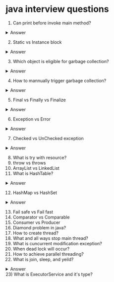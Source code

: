 # java interview questions
1) Can print before invoke main method?
<details>
  <summary>Answer</summary></br>
  Using static block we can print before main and it will be invoked only once when class getting load.</br>
  
  ```
    class HelloWorld {
      static{
          System.out.print("hi ");
      }
      public static void main(String[] args) {
          System.out.print("krishna");
      }
    }
  ```
  
  **Output**
  hi krishna
</details>

2) Static vs Instance block
<details>
  <summary>Answer</summary></br>
  <table>
    <thead>
      <tr>
        <th>Static Block</th>
        <th>Instance Block</th>
      </tr>
    </thead>
    <tbody>
      <tr>
        <td>It will be getting invoked once when class load</td>
        <td>It will be getting invoked each time when create instance of class</td>
      </tr>
      <tr>
        <td>Used for initialize static variable and invoke static methods</td>
        <td>Used for initialize instance variable and instance methods</td>
      </tr>
    </tbody>
  </table>
</details>

3) Which object is eligible for garbage collection?

<details>
<summary>Answer</summary></br>
<ul>
  <li>Reasigning Reference variable</li>
  <li>Nullifying Reference variable</li>
  <li>Ananymous object</li>
  <li>Create Object inside a method</li>
</ul>
</details>

4) How to mannually trigger garbage collection?

<details>
<summary>Answer</summary></br>
System.gc()
</details>

5) Final vs Finally vs Finalize

<details>
  <summary>Answer</summary></br>
  <table>
    <thead>
      <tr>
        <th>Final</th>
        <th>Finally</th>
        <th>Finalize</th>
      </tr>
    </thead>
    <tbody>
      <tr>
        <td>It's a constant. We can use this for variable, method and class.</td>
        <td>It's a block and used for try catch use case. This block will be called always.</td>
        <td>It's a method and it will called when before objected is garbage collected.</td>
      </tr>
    </tbody>
  </table>
</details>

6) Exception vs Error

<details>
  <summary>Answer</summary></br>
  <table>
    <thead>
      <tr>
        <th>Error</th>
        <th>Exception</th>
      </tr>
    </thead>
    <tbody>
      <tr>
        <td>It's occurs due to the lack of system resources.</td>
        <td>It's occurs in compile or run time.</td>
      </tr>
      <tr>
        <td>Ex: OutOfMemoryError, StackOverflowError, etc.</td>
        <td>Ex: Null Pointer Exception(Run time), SQL Exception(Compile time), etc.</td>
      </tr>
    </tbody>
  </table>
</details>

7) Checked vs UnChecked exception

<details>
  <summary>Answer</summary></br>
  <table>
    <thead>
      <tr>
        <th>Checked Exception</th>
        <th>UnChecked Exception</th>
      </tr>
    </thead>
    <tbody>
      <tr>
        <td>It's force to handle exception.</td>
        <td>It's not force to handle exception.</td>
      </tr>
      <tr>
        <td>Ex: SQL Exception, etc.</td>
        <td>Ex: Arithmatic Exception, etc.</td>
      </tr>
    </tbody>
  </table>
</details>

8) What is try with resource?
9) throw vs throws
10) ArrayList vs LinkedList
11) What is HashTable?

<details>
  <summary>Answer</summary></br>
  It's storing data as key pair value and it's syncronized. It won't allow any null key or values.<br>
  <b>Time complexity</b><br>
  Serach: O(1)<br>
  Insertion: O(1)<br>
  Deletion: O(1)<br>
</details>

12) HashMap vs HashSet

<details>
  <summary>Answer</summary></br>
  <table>
    <thead>
      <tr>
        <th>HashMap</th>
        <th>HashSet</th>
      </tr>
    </thead>
    <tbody>
      <tr>
        <td>It's storing data as key pair value and doesn't allow duplicate key but allow duplicate value.</td>
        <td>It's storing data as object and doesn't allow duplicate value.</td>
      </tr>
      <tr>
        <td>It's internally use <b>Array and LinkedList</b> data structure. Array is used to store key pair value and LinkedList is used to store values alone when key is getting duplicate.</td>
        <td>It's internally use HashMap to store elements.</td>
      </tr>
      <tr>
        <td>HashMap is faster than HashSet.</td>
        <td>It's slower than HashMap.</td>
      </tr>
      <tr>
        <td>
          <b>Time complexity</b><br>
          Serach: O(1)<br>
          Insertion: O(1)<br>
          Deletion: O(1)<br>
        </td>
        <td>
          <b>Time complexity</b><br>
          Serach: O(1)<br>
          Insertion: O(1)<br>
          Deletion: O(1)<br>
        </td>
      </tr>
    </tbody>
  </table>
</details>

13) Fail safe vs Fail fast
14) Comparator vs Comparable
15) Consumer vs Producer
16) Diamond problem in java?
17) How to create thread?
18) What and all ways stop main thread?
19) What is cuncurrent modification exception?
20) When dead lock will occur?
21) How to achieve parallel threading?
22) What is join, sleep, and yeild?
<details>
<summary>Answer</summary>

**Join** used for wait one thread until finish another thread. In below example t2 is waiting for t1 until it's complete.<br>
**Sleep** used for just pause current thread until time ends and it's not bother another thread.<br>
**Yeild** It's denoting current thread isn't important and run if any thread equal or higher priority with runnable state than current thread, otherwise continue current thread. <br>
  
  ```
   import java.util.*;

    public class Practice {
        public static void main(String[] args) throws Exception {
            // Parallel threading
            //Thread 1
            Thread t1 = new Thread() {
                public void run(){
                    for(int i=0;i<5;i++){
                            try{
                                System.out.println(Thread.currentThread().getName() + "->" + i);
                                // Every iteration t1 thread alone get into sleep mode where as t2 thread will execute immediately
                                Thread.sleep(100);
                            } catch(InterruptedException e){
                                e.printStackTrace();
                            }
                    }
                }
            };
            t1.start();
            // t2 will wait until t1 completes
            t1.join();
           
            //Thread 2
            Thread t2 = new Thread() {
                public void run(){
                    for(int i=0;i<5;i++){
                        System.out.println(Thread.currentThread().getName() + "->" + i);
                    }
                }
            };
            t2.start();
        }
    }

  ```
  **Output**
  ```
  Thread-0->0
  Thread-0->1
  Thread-0->2
  Thread-0->3
  Thread-0->4
  Thread-1->0
  Thread-1->1
  Thread-1->2
  Thread-1->3
  Thread-1->4
  ```
</details>
23) What is ExecutorService and it's type?
